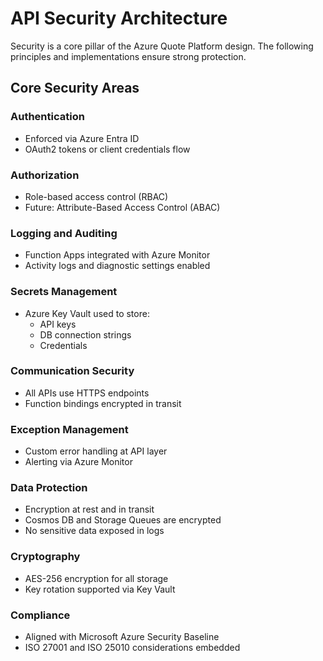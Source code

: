 # API Security Architecture

Security is a core pillar of the Azure Quote Platform design. The following principles and implementations ensure strong protection.

## Core Security Areas

### Authentication
- Enforced via Azure Entra ID
- OAuth2 tokens or client credentials flow

### Authorization
- Role-based access control (RBAC)
- Future: Attribute-Based Access Control (ABAC)

### Logging and Auditing
- Function Apps integrated with Azure Monitor
- Activity logs and diagnostic settings enabled

### Secrets Management
- Azure Key Vault used to store:
  - API keys
  - DB connection strings
  - Credentials

### Communication Security
- All APIs use HTTPS endpoints
- Function bindings encrypted in transit

### Exception Management
- Custom error handling at API layer
- Alerting via Azure Monitor

### Data Protection
- Encryption at rest and in transit
- Cosmos DB and Storage Queues are encrypted
- No sensitive data exposed in logs

### Cryptography
- AES-256 encryption for all storage
- Key rotation supported via Key Vault

### Compliance
- Aligned with Microsoft Azure Security Baseline
- ISO 27001 and ISO 25010 considerations embedded
